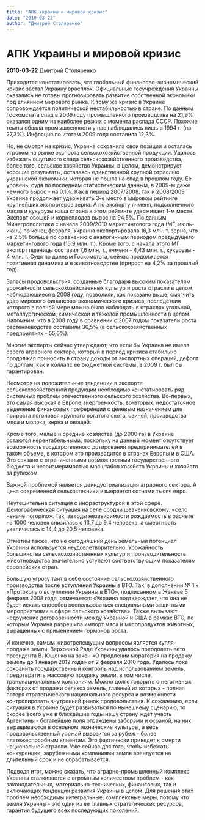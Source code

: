 ```yaml
---
title: "АПК Украины и мировой кризис"
date: "2010-03-22"
author: "Дмитрий Столяренко"
---
```


# АПК Украины и мировой кризис

**2010-03-22** Дмитрий Столяренко

Приходится констатировать, что глобальный финансово-экономический кризис застал Украину врасплох. Официальные госучреждения Украины оказались не готовы прогнозировать развитие собственной экономики под влиянием мирового рынка. К тому же кризис в Украине сопровождается политической нестабильностью в стране. По данным Госкомстата спад в 2009 году промышленного производства на 21,9% оказался одним из наиболее резких с момента распада СССР. Похожие темпы обвала промышленности у нас наблюдались лишь в 1994 г. (на 27,3%). Инфляция по итогам 2009 года составила 12,3%.

Но, не смотря на кризис, Украина сохранила свои позиции и осталась игроком на рынке экспорта сельскохозяйственной продукции. Удалось избежать ощутимого спада сельскохозяйственного производства, более того, сельское хозяйство Украины, в целом, демонстрирует хорошие результаты, оставаясь единственной крупной отраслью украинской экономики, которая не пошла на спад в прошлом году. Ее уровень, судя по последним статистическим данным, в 2009-м даже немного вырос - на 0,1%. Как в период 2007/2008, так и 2008/2009 Украина продолжает удерживать 3-е место в мировом рейтинге крупнейших экспортеров зерна. А по экспорту ячменя, подсолнечного масла и кукурузы наша страна в этом рейтинге удерживает 1-м месте. Экспорт овощей и корнеплодов вырос на 94,5%. По данным Минагрополитики с начала 2009/2010 маркетингового года (МГ, июль-июнь) по конец февраля, Украина экспортировала 16,3 млн. т. зерна, что на 2,5% больше по сравнению с аналогичным периодом предыдущего маркетингового года (15,9 млн. т.). Кроме того, с начала этого МГ экспорт пшеницы составил 7,6 млн. т., ячменя - 4,43 млн. т., кукурузы - 4 млн. т. Судя по данным Госкомстата, сейчас продолжается позитивная динамика и в животноводстве (прирост на 4,2% за прошлый год).

Запасы продовольствия, созданные благодаря высоким показателям урожайности сельскохозяйственных культур и роста отрасли в целом, наблюдающиеся в 2008 году, позволили, как показано выше, смягчить удар мирового финансово-экономического кризиса, последствия которого в полной мере можно было наблюдать в отраслях угольной, металлургической, химической и тяжелой промышленности в целом. Напомним, что в 2008 году в сравнении с 2007 годом показатели роста растениеводства составили 30,5% (в сельскохозяйственных предприятиях - 55,6%).

Многие эксперты сейчас утверждают, что если бы Украина не имела своего аграрного сектора, который в период кризиса стабильно продолжал приносить в страну доходы от экспортных операций, дефолт по долгам, как и коллапс ее бюджетной системы, в 2009 г. был бы гарантирован.

Несмотря на положительные тенденции в экспорте сельскохозяйственной продукции необходимо констатировать ряд системных проблем отечественного сельского хозяйства. Во-первых, это самая высокая в Европе энергоемкость, во-вторых, недостаточное выделение финансовых преференций с целевым назначением для прироста поголовья крупного рогатого скота, свиней, производства мяса и молока, зерна и овощей.

Кроме того, малые и средние хозяйства (до 2000 га) в Украине остаются нерентабельными, поскольку на данный момент отсутствует возможность государственного дотирования предпринимателей в таком объеме, в котором это производится в странах Европы и в США. Это связано с ограниченными возможностями государственного бюджета и несоизмеримостью масштабов хозяйств Украины и хозяйств за рубежом.

Важной проблемой является деиндустриализация аграрного сектора. А цена современной сельхозтехники измеряется сотнями тысяч евро.

 Неутешительна ситуация с инфраструктурой в этой сфере. Демографическая ситуация на селе сродни шевченковскому: «село неначе погоріло». Так, за годы независимости рождаемость в расчете на 1000 человек снизилась с 13,7 до 9,4 человека, а смертность увеличилась с 14,4 до 20,5 человека.

Отметим также, что не сегодняшний день земельный потенциал Украины используется неудовлетворительно. Урожайность большинства сельскохозяйственных культур и производительность животноводства значительно уступают соответствующим показателям европейских стран.

Большую угрозу таит в себе состояние сельскохозяйственного производства после вступления Украины в ВТО. Так, в дополнении № 1 к «Протоколу о вступлении Украины в ВТО», подписанном в Женеве 5 февраля 2008 года, отмечается: «Украина подтверждает, что она не будет искать способов воспользоваться специальными защитными мероприятиями в сфере сельского хозяйства». Также вызывают недоумение договоренности между Украиной и США в рамках ВТО, по которым Украина разрешила импорт мяса и мясопродуктов животных, выращенных с применением гормонов роста.

И конечно, самым животрепещущим вопросом является купля-продажа земли. Верховной Раде Украины удалось преодолеть вето президента В. Ющенко на закон «О продлении моратория на продажу земель до 1 января 2012 года» от 2 февраля 2010 года. Удалось пока сохранить государственный контроль над использованием земель, предотвратить массовую продажу земли, в том числе, транснациональным компаниям. Можно долго говорить о негативных факторах от продажи сельхоз земель, главный из которых - полная потеря стратегического национального ресурса и возможности контролировать внутренний рынок продовольствия. К сожалению, если ситуация в Украине будет развиваться по нынешнему сценарию, то скорее всего уже в ближайшие годы нашу страну ждет участь Аргентины - богатейшие поля ограждены заборами и охраной, на них выращиваются в основном технические культуры, а весь продовольственный урожай вывозится за рубеж - более платежеспособным клиентам. Это фактически приведет к смерти национальной отрасли. Уже сейчас для того, чтобы избежать конкуренции, зарубежными компаниями земля арендуется на длительный срок и не обрабатывается.

Подводя итог, можно сказать, что аграрно-промышленный комплекс Украины сталкивается с огромным количеством проблем - как законодательных, материально-технических, финансовых, так и включающих тенденции развития Украины в целом. Для решения этих проблем необходимы интегральные, комплексные меры, потому что земля Украины - это один из ее главных стратегических ресурсов, гарантия будущего всех последующих поколений.